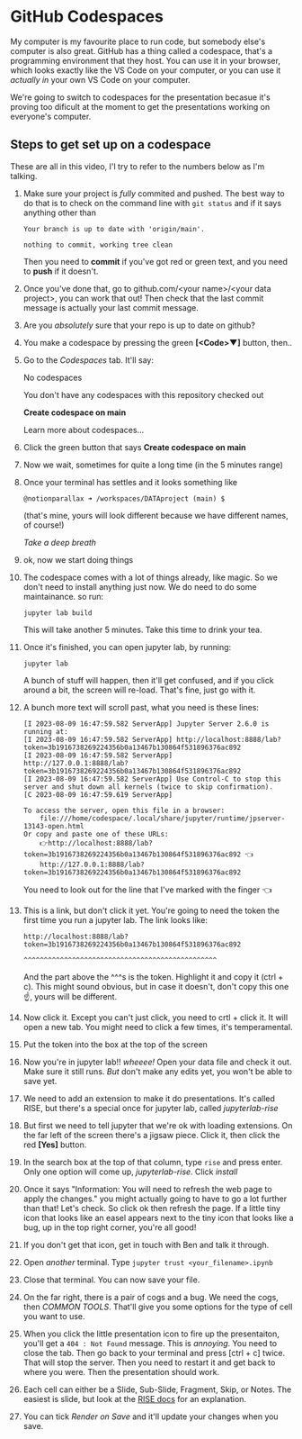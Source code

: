 # GitHub Codespaces

My computer is my favourite place to run code, but somebody else's computer is also great. GitHub has a thing called a codespace, that's a programming environment that they host. You can use it in your browser, which looks exactly like the VS Code on your computer, or you can use it _actually in_ your own VS Code on your computer.

We're going to switch to codespaces for the presentation becasue it's proving too dificult at the moment to get the presentations working on everyone's computer.

## Steps to get set up on a codespace

These are all in this video, I'l try to refer to the numbers below as I'm talking.

1. Make sure your project is _fully_ commited and pushed. The best way to do that is to check on the command line with `git status` and if it says anything other than

    ```
    Your branch is up to date with 'origin/main'.

    nothing to commit, working tree clean
    ```

    Then you need to **commit** if you've got red or green text, and you need to **push** if it doesn't.

1. Once you've done that, go to github.com/\<your name>/\<your data project>, you can work that out! Then check that the last commit message is actually your last commit message.

1. Are you _absolutely_ sure that your repo is up to date on github?

1. You make a codespace by pressing the green **\[\<Code>▼\]** button, then..

1. Go to the _Codespaces_ tab. It'll say:

    No codespaces

    You don't have any codespaces with this repository checked out

    **Create codespace on main**

    Learn more about codespaces...

1. Click the green button that says **Create codespace on main**

1. Now we wait, sometimes for quite a long time (in the 5 minutes range)

1. Once your terminal has settles and it looks something like

    `@notionparallax ➜ /workspaces/DATAproject (main) $ `

    (that's mine, yours will look different because we have different names, of course!)

    _Take a deep breath_

1. ok, now we start doing things

1. The codespace comes with a lot of things already, like magic. So we don't need to install anything just now. We do need to do some maintainance. so run:

    `jupyter lab build`

    This will take another 5 minutes. Take this time to drink your tea.

1. Once it's finished, you can open jupyter lab, by running:

    `jupyter lab`

    A bunch of stuff will happen, then it'll get confused, and if you click around a bit, the screen will re-load. That's fine, just go with it.

1. A bunch more text will scroll past, what you need is these lines:

    ```
    [I 2023-08-09 16:47:59.582 ServerApp] Jupyter Server 2.6.0 is running at:
    [I 2023-08-09 16:47:59.582 ServerApp] http://localhost:8888/lab?token=3b1916738269224356b0a13467b130864f531896376ac892
    [I 2023-08-09 16:47:59.582 ServerApp]     http://127.0.0.1:8888/lab?token=3b1916738269224356b0a13467b130864f531896376ac892
    [I 2023-08-09 16:47:59.582 ServerApp] Use Control-C to stop this server and shut down all kernels (twice to skip confirmation).
    [C 2023-08-09 16:47:59.619 ServerApp]

    To access the server, open this file in a browser:
        file:///home/codespace/.local/share/jupyter/runtime/jpserver-13143-open.html
    Or copy and paste one of these URLs:
        👉http://localhost:8888/lab?token=3b1916738269224356b0a13467b130864f531896376ac892 👈
        http://127.0.0.1:8888/lab?token=3b1916738269224356b0a13467b130864f531896376ac892
    ```

    You need to look out for the line that I've marked with the finger 👈

1. This is a link, but don't click it yet. You're going to need the token the first time you run a jupyter lab. The link looks like:
    ```
    http://localhost:8888/lab?token=3b1916738269224356b0a13467b130864f531896376ac892
                                    ^^^^^^^^^^^^^^^^^^^^^^^^^^^^^^^^^^^^^^^^^^^^^^^^
    ```
    And the part above the ^^^s is the token. Highlight it and copy it (ctrl + c). This might sound obvious, but in case it doesn't, don't copy this one ☝, yours will be different.

1. Now click it. Except you can't just click, you need to crtl + click it. It will open a new tab. You might need to click a few times, it's temperamental.

1. Put the token into the box at the top of the screen

1. Now you're in jupyter lab!! _wheeee!_ Open your data file and check it out. Make sure it still runs. _But_ don't make any edits yet, you won't be able to save yet.

1. We need to add an extension to make it do presentations. It's called RISE, but there's a special once for jupyter lab, called _jupyterlab-rise_

1. But first we need to tell jupyter that we're ok with loading extensions. On the far left of the screen there's a jigsaw piece. Click it, then click the red **\[Yes\]** button.

1. In the search box at the top of that column, type `rise` and press enter. Only one option will come up, _jupyterlab-rise_. Click _install_

1. Once it says "Information: You will need to refresh the web page to apply the changes." you might actually going to have to go a lot further than that! Let's check. So click ok then refresh the page. If a little tiny icon that looks like an easel appears next to the tiny icon that looks like a bug, up in the top right corner, you're all good!

1. If you don't get that icon, get in touch with Ben and talk it through.

1. Open _another_ terminal. Type `jupyter trust <your_filename>.ipynb`

1. Close that terminal. You can now save your file.

1. On the far right, there is a pair of cogs and a bug. We need the cogs, then _COMMON TOOLS_. That'll give you some options for the type of cell you want to use.

1. When you click the little presentation icon to fire up the presentaiton, you'll get a `404 : Not Found` message. This is _annoying_. You need to close the tab. Then go back to your terminal and press \[ctrl + c] twice. That will stop the server. Then you need to restart it and get back to where you were. Then the presentation should work.

1. Each cell can either be a Slide, Sub-Slide, Fragment, Skip, or Notes. The easiest is slide, but look at the [RISE docs](https://rise.readthedocs.io/en/stable/usage.html#creating-a-slideshow) for an explanation.

1. You can tick _Render on Save_ and it'll update your changes when you save.
